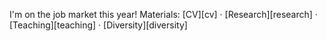 <div id="jobmarket">
    <p>I'm on the job market this year!
    Materials: [CV][cv] · [Research][research] · [Teaching][teaching] · [Diversity][diversity]</p>
</div>

[cv]: docs/pavel-cv.pdf
[research]: docs/pavel-research.pdf
[teaching]: docs/pavel-teaching.pdf
[diversity]: docs/pavel-diversity.pdf
